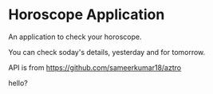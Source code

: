 # Horoscope Application

An application to check your horoscope. 

You can check soday's details, yesterday and for tomorrow. 

API is from https://github.com/sameerkumar18/aztro

hello?
